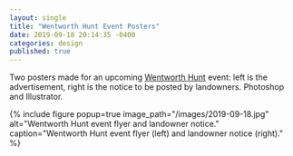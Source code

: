 ```yaml
---
layout: single
title: "Wentworth Hunt Event Posters"
date: 2019-09-18 20:14:35 -0400
categories: design
published: true
---
```


Two posters made for an upcoming [Wentworth Hunt](http://wentworthhunt.org/) event: left is the advertisement, right is the notice to be posted by landowners. Photoshop and Illustrator.

{% include figure popup=true image_path="/images/2019-09-18.jpg" alt="Wentworth Hunt event flyer and landowner notice." caption="Wentworth Hunt event flyer (left) and landowner notice (right)." %}

